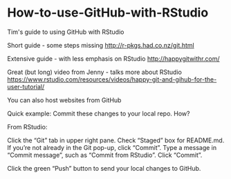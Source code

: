 # How-to-use-GitHub-with-RStudio
Tim's guide to using GitHub with RStudio

Short guide - some steps missing
http://r-pkgs.had.co.nz/git.html

Extensive guide - with less emphasis on RStudio
http://happygitwithr.com/

Great (but long) video from Jenny - talks more about RStudio
https://www.rstudio.com/resources/videos/happy-git-and-gihub-for-the-user-tutorial/

You can also host websites from GitHub


Quick example:
Commit these changes to your local repo. How?

From RStudio:

Click the “Git” tab in upper right pane.
Check “Staged” box for README.md.
If you’re not already in the Git pop-up, click “Commit”.
Type a message in “Commit message”, such as “Commit from RStudio”.
Click “Commit”.

Click the green “Push” button to send your local changes to GitHub.